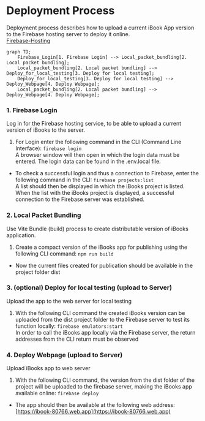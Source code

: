 
# Deployment Process
Deployment process describes how to upload a current iBook App version to the Firebase hosting server to deploy it online.<br>
[Firebase-Hosting](https://firebase.google.com/docs/hosting?hl=de)

```mermaid
graph TD;
    Firebase_Login[1. Firebase Login] --> Local_packet_bundling[2. Local packet bundling];
    Local_packet_bundling[2. Local packet bundling] --> Deploy_for_local_testing[3. Deploy for local testing];
    Deploy_for_local_testing[3. Deploy for local testing] --> Deploy_Webpage[4. Deploy Webpage];
    Local_packet_bundling[2. Local packet bundling] --> Deploy_Webpage[4. Deploy Webpage];
```

### 1. Firebase Login
Log in for the Firebase hosting service, to be able to upload a current version of iBooks to the server.
1. For Login enter the following command in the CLI (Command Line Interface): `firebase login`<br>
A browser window will then open in which the login data must be entered. The login data can be found in the .env.local file.
- To check a successful login and thus a connection to Firebase, enter the following command in the CLI: `firebase projects:list`<br>
A list should then be displayed in which the iBooks project is listed. When the list with the iBooks project is displayed, a successful connection to the Firebase server was established.

### 2. Local Packet Bundling
Use Vite Bundle (build) process to create distributable version of iBooks application.
1. Create a compact version of the iBooks app for publishing using the following CLI command: `npm run build`<br>
- Now the current files created for publication should be available in the project folder dist

### 3. (optional) Deploy for local testing (upload to Server)
Upload the app to the web server for local testing
1. With the following CLI command the created iBooks version can be uploaded from the dist project folder to the Firebase server to test its function locally: `firebase emulators:start`<br>
In order to call the iBooks app locally via the Firebase server, the return addresses from the CLI return must be observed

### 4. Deploy Webpage (upload to Server)
Upload iBooks app to web server
1. With the following CLI command, the version from the dist folder of the project will be uploaded to the firebase server, making the iBooks app available online: `firebase deploy`
- The app should then be available at the following web address: [https://ibook-80766.web.app](https://ibook-80766.web.app)
